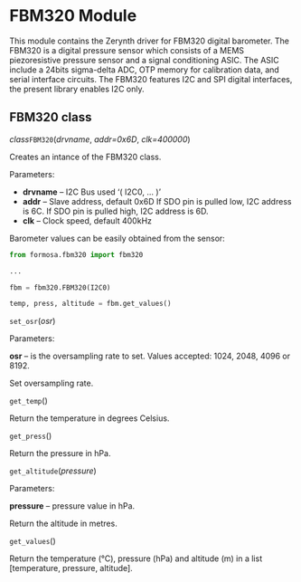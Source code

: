 # FBM320 Module

This module contains the Zerynth driver for FBM320 digital barometer. The FBM320 is a digital pressure sensor which consists of a MEMS piezoresistive pressure sensor and a signal conditioning ASIC. The ASIC include a 24bits sigma-delta ADC, OTP memory for calibration data, and serial interface circuits. The FBM320 features I2C and SPI digital interfaces, the present library enables I2C only.

## FBM320 class

_class_`FBM320`(_drvname_,  _addr=0x6D_,  _clk=400000_)

Creates an intance of the FBM320 class.

Parameters:

-   **drvname**  – I2C Bus used ‘( I2C0, ... )’
-   **addr**  – Slave address, default 0x6D If SDO pin is pulled low, I2C address is 6C. If SDO pin is pulled high, I2C address is 6D.
-   **clk**  – Clock speed, default 400kHz

Barometer values can be easily obtained from the sensor:
```python
from formosa.fbm320 import fbm320

...

fbm = fbm320.FBM320(I2C0)

temp, press, altitude = fbm.get_values()
```

`set_osr`(_osr_)

Parameters:

**osr**  – is the oversampling rate to set. Values accepted: 1024, 2048, 4096 or 8192.

Set oversampling rate.

`get_temp`()

Return the temperature in degrees Celsius.

`get_press`()

Return the pressure in hPa.

`get_altitude`(_pressure_)

Parameters:

**pressure**  – pressure value in hPa.

Return the altitude in metres.

`get_values`()

Return the temperature (°C), pressure (hPa) and altitude (m) in a list [temperature, pressure, altitude].
<!--stackedit_data:
eyJoaXN0b3J5IjpbLTEwNDQxMDMzOTVdfQ==
-->